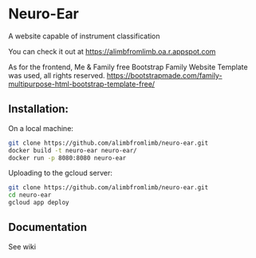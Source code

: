# Neuro-Ear

A website capable of instrument classification

You can check it out at https://alimbfromlimb.oa.r.appspot.com

As for the frontend, Me & Family free Bootstrap Family Website Template was used, all rights reserved.
https://bootstrapmade.com/family-multipurpose-html-bootstrap-template-free/


## Installation:

On a local machine:
```bash
git clone https://github.com/alimbfromlimb/neuro-ear.git
docker build -t neuro-ear neuro-ear/
docker run -p 8080:8080 neuro-ear
```
Uploading to the gcloud server:
```bash
git clone https://github.com/alimbfromlimb/neuro-ear.git
cd neuro-ear
gcloud app deploy
```

## Documentation
See wiki

